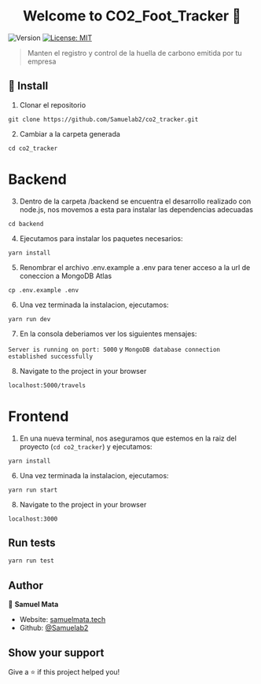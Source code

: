 <h1 align="center">Welcome to CO2_Foot_Tracker 👋</h1>
<p>
  <img alt="Version" src="https://img.shields.io/badge/version-0.1.0-blue.svg?cacheSeconds=2592000" />
  <a href="#" target="_blank">
    <img alt="License: MIT" src="https://img.shields.io/badge/License-MIT-yellow.svg" />
  </a>
</p>

> Manten el registro y control de la huella de carbono emitida por tu empresa

## 🚀 Install

1. Clonar el repositorio

`git clone https://github.com/Samuelab2/co2_tracker.git`

2. Cambiar a la carpeta generada

`cd co2_tracker`

# Backend

3. Dentro de la carpeta /backend se encuentra el desarrollo realizado con node.js, nos movemos a esta para instalar las dependencias adecuadas

`cd backend`

4. Ejecutamos para instalar los paquetes necesarios:

`yarn install`

5. Renombrar el archivo .env.example a .env para tener acceso a la url de coneccion a MongoDB Atlas

`cp .env.example .env`

6. Una vez terminada la instalacion, ejecutamos:

`yarn run dev`

7. En la consola deberiamos ver los siguientes mensajes:

`Server is running on port: 5000` y
`MongoDB database connection established successfully`

8. Navigate to the project in your browser

`localhost:5000/travels`

# Frontend

1. En una nueva terminal, nos aseguramos que estemos en la raiz del proyecto (`cd co2_tracker`) y ejecutamos:

`yarn install`

6. Una vez terminada la instalacion, ejecutamos:

`yarn run start`

8. Navigate to the project in your browser

`localhost:3000`

## Run tests

```sh
yarn run test
```

## Author

👤 **Samuel Mata**

* Website: [samuelmata.tech](https://samuelmata.tech)
* Github: [@Samuelab2](https://github.com/Samuelab2)

## Show your support

Give a ⭐️ if this project helped you!